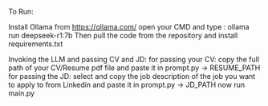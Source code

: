 To Run:

Install Ollama from https://ollama.com/
open your CMD and type : ollama run deepseek-r1:7b
Then pull the code from the repository and install requirements.txt

Invoking the LLM and passing CV and JD:
for passing your CV: copy the full path of your CV/Resume pdf file and paste it in prompt.py -> RESUME_PATH
for passing the JD: select and copy the job description of the job you want to apply to from Linkedin and paste it in prompt.py -> JD_PATH
now run main.py
